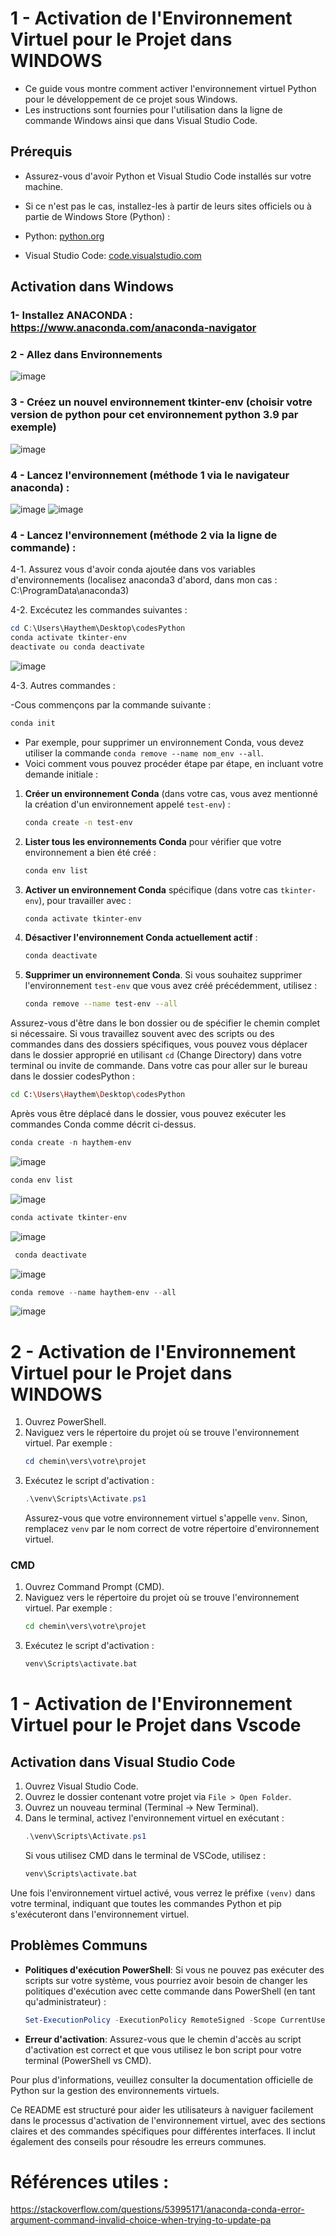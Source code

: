 # 1 - Activation de l'Environnement Virtuel pour le Projet dans WINDOWS

- Ce guide vous montre comment activer l'environnement virtuel Python pour le développement de ce projet sous Windows. 
- Les instructions sont fournies pour l'utilisation dans la ligne de commande Windows ainsi que dans Visual Studio Code.

## Prérequis

- Assurez-vous d'avoir Python et Visual Studio Code installés sur votre machine. 
- Si ce n'est pas le cas, installez-les à partir de leurs sites officiels ou à partie de Windows Store (Python) :

- Python: [python.org](https://www.python.org/downloads/)
- Visual Studio Code: [code.visualstudio.com](https://code.visualstudio.com/)

## Activation dans Windows

### 1- Installez ANACONDA :  https://www.anaconda.com/anaconda-navigator 
### 2 - Allez dans Environnements
![image](https://github.com/hrhouma/YOLO-2/assets/10111526/b42ec3ef-611a-4533-8c1f-9e6e1b782d1f)
### 3 - Créez un nouvel environnement tkinter-env (choisir votre version de python pour cet environnement python 3.9 par exemple)
![image](https://github.com/hrhouma/YOLO-2/assets/10111526/b3139f27-4e4c-4082-a993-06a9abd4c9e5)
### 4 - Lancez l'environnement (méthode 1 via le navigateur anaconda) : 
![image](https://github.com/hrhouma/YOLO-2/assets/10111526/9743bde2-69ee-4af2-908f-bb65a3e0a1f4)
![image](https://github.com/hrhouma/YOLO-2/assets/10111526/f42f6253-14cc-47b4-a9c0-22ee806b8b28) 

### 4 - Lancez l'environnement (méthode 2 via la ligne de commande) : 
4-1. Assurez vous d'avoir conda ajoutée dans vos variables d'environnements (localisez anaconda3 d'abord, dans mon cas : C:\ProgramData\anaconda3)

4-2. Excécutez les commandes suivantes : 
```powershell
cd C:\Users\Haythem\Desktop\codesPython
conda activate tkinter-env
deactivate ou conda deactivate
```
![image](https://github.com/hrhouma/YOLO-2/assets/10111526/a15dd895-0350-46d0-8f36-84307af33217)


4-3. Autres commandes : 

-Cous commençons par la commande suivante : 
   ```bash
   conda init
   ```
- Par exemple, pour supprimer un environnement Conda, vous devez utiliser la commande `conda remove --name nom_env --all`. 
- Voici comment vous pouvez procéder étape par étape, en incluant votre demande initiale :

1. **Créer un environnement Conda** (dans votre cas, vous avez mentionné la création d'un environnement appelé `test-env`) :
   ```bash
   conda create -n test-env
   ```

2. **Lister tous les environnements Conda** pour vérifier que votre environnement a bien été créé :
   ```bash
   conda env list
   ```

3. **Activer un environnement Conda** spécifique (dans votre cas `tkinter-env`), pour travailler avec :
   ```bash
   conda activate tkinter-env
   ```

4. **Désactiver l'environnement Conda actuellement actif** :
   ```bash
   conda deactivate
   ```

5. **Supprimer un environnement Conda**. Si vous souhaitez supprimer l'environnement `test-env` que vous avez créé précédemment, utilisez :
   ```bash
   conda remove --name test-env --all
   ```

Assurez-vous d'être dans le bon dossier ou de spécifier le chemin complet si nécessaire. Si vous travaillez souvent avec des scripts ou des commandes dans des dossiers spécifiques, vous pouvez vous déplacer dans le dossier approprié en utilisant `cd` (Change Directory) dans votre terminal ou invite de commande. Dans votre cas pour aller sur le bureau dans le dossier codesPython :
```bash
cd C:\Users\Haythem\Desktop\codesPython
```

Après vous être déplacé dans le dossier, vous pouvez exécuter les commandes Conda comme décrit ci-dessus.

```powershell
conda create -n haythem-env
```
![image](https://github.com/hrhouma/YOLO-2/assets/10111526/ecc998fc-e9a2-4426-a44e-3cbff22a58e5)
```powershell
conda env list
```
![image](https://github.com/hrhouma/YOLO-2/assets/10111526/ca4d83c8-bbdc-4808-abbd-3e00b4eb280b)
```powershell
conda activate tkinter-env
```
![image](https://github.com/hrhouma/YOLO-2/assets/10111526/f26cef9f-8e00-4819-8445-94ae3bc149b8)
```powershell
 conda deactivate
```
 ![image](https://github.com/hrhouma/YOLO-2/assets/10111526/f33eeb76-2799-4e68-a4c1-643a7310972b)
 ```powershell
conda remove --name haythem-env --all
```
![image](https://github.com/hrhouma/YOLO-2/assets/10111526/253eede6-fcaf-41c8-98a3-29b28d6da8d7)






# 2 - Activation de l'Environnement Virtuel pour le Projet dans WINDOWS

1. Ouvrez PowerShell.
2. Naviguez vers le répertoire du projet où se trouve l'environnement virtuel. Par exemple :
   ```powershell
   cd chemin\vers\votre\projet
   ```
3. Exécutez le script d'activation :
   ```powershell
   .\venv\Scripts\Activate.ps1
   ```
   Assurez-vous que votre environnement virtuel s'appelle `venv`. Sinon, remplacez `venv` par le nom correct de votre répertoire d'environnement virtuel.

### CMD

1. Ouvrez Command Prompt (CMD).
2. Naviguez vers le répertoire du projet où se trouve l'environnement virtuel. Par exemple :
   ```cmd
   cd chemin\vers\votre\projet
   ```
3. Exécutez le script d'activation :
   ```cmd
   venv\Scripts\activate.bat
   ```



# 1 - Activation de l'Environnement Virtuel pour le Projet dans Vscode

## Activation dans Visual Studio Code

1. Ouvrez Visual Studio Code.
2. Ouvrez le dossier contenant votre projet via `File > Open Folder`.
3. Ouvrez un nouveau terminal (Terminal -> New Terminal).
4. Dans le terminal, activez l'environnement virtuel en exécutant :
   ```powershell
   .\venv\Scripts\Activate.ps1
   ```
   Si vous utilisez CMD dans le terminal de VSCode, utilisez :
   ```cmd
   venv\Scripts\activate.bat
   ```

Une fois l'environnement virtuel activé, vous verrez le préfixe `(venv)` dans votre terminal, indiquant que toutes les commandes Python et pip s'exécuteront dans l'environnement virtuel.

## Problèmes Communs

- **Politiques d'exécution PowerShell**: Si vous ne pouvez pas exécuter des scripts sur votre système, vous pourriez avoir besoin de changer les politiques d'exécution avec cette commande dans PowerShell (en tant qu'administrateur) :
  ```powershell
  Set-ExecutionPolicy -ExecutionPolicy RemoteSigned -Scope CurrentUser
  ```
- **Erreur d'activation**: Assurez-vous que le chemin d'accès au script d'activation est correct et que vous utilisez le bon script pour votre terminal (PowerShell vs CMD).

Pour plus d'informations, veuillez consulter la documentation officielle de Python sur la gestion des environnements virtuels.


Ce README est structuré pour aider les utilisateurs à naviguer facilement dans le processus d'activation de l'environnement virtuel, avec des sections claires et des commandes spécifiques pour différentes interfaces. Il inclut également des conseils pour résoudre les erreurs communes.


# Références utiles :
https://stackoverflow.com/questions/53995171/anaconda-conda-error-argument-command-invalid-choice-when-trying-to-update-pa

